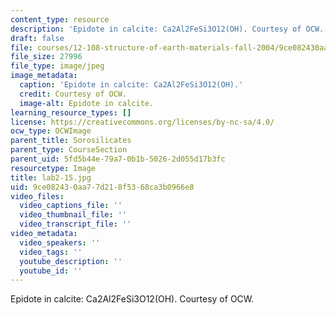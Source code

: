```yaml
---
content_type: resource
description: 'Epidote in calcite: Ca2Al2FeSi3O12(OH). Courtesy of OCW.'
draft: false
file: courses/12-108-structure-of-earth-materials-fall-2004/9ce082430aa77d218f5368ca3b0966e8_lab2-15.jpg
file_size: 27996
file_type: image/jpeg
image_metadata:
  caption: 'Epidote in calcite: Ca2Al2FeSi3O12(OH).'
  credit: Courtesy of OCW.
  image-alt: Epidote in calcite.
learning_resource_types: []
license: https://creativecommons.org/licenses/by-nc-sa/4.0/
ocw_type: OCWImage
parent_title: Sorosilicates
parent_type: CourseSection
parent_uid: 5fd5b44e-79a7-0b1b-5026-2d055d17b3fc
resourcetype: Image
title: lab2-15.jpg
uid: 9ce08243-0aa7-7d21-8f53-68ca3b0966e8
video_files:
  video_captions_file: ''
  video_thumbnail_file: ''
  video_transcript_file: ''
video_metadata:
  video_speakers: ''
  video_tags: ''
  youtube_description: ''
  youtube_id: ''
---
```

Epidote in calcite: Ca2Al2FeSi3O12(OH). Courtesy of OCW.